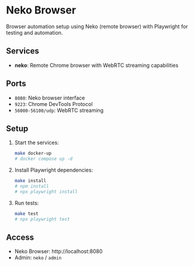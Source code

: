 # Neko Browser

Browser automation setup using Neko (remote browser) with Playwright for testing and automation.

## Services

- **neko**: Remote Chrome browser with WebRTC streaming capabilities

## Ports

- `8080`: Neko browser interface
- `9223`: Chrome DevTools Protocol
- `56000-56100/udp`: WebRTC streaming

## Setup

1. Start the services:
   ```bash
   make docker-up
   # docker compose up -d
   ```

2. Install Playwright dependencies:
   ```bash
   make install
   # npm install
   # npx playwright install
   ```

3. Run tests:
   ```bash
   make test
   # npx playwright test
   ```

## Access

- Neko Browser: http://localhost:8080
- Admin: `neko` / `admin`
